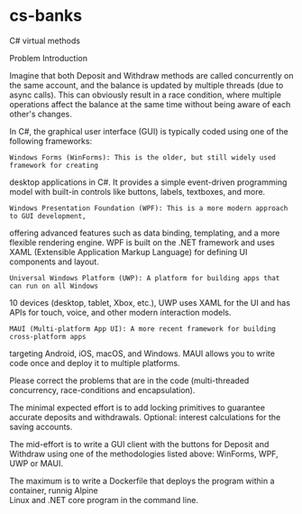 # cs-banks
C# virtual methods 


Problem Introduction

Imagine that both Deposit and Withdraw methods are called concurrently on the same account, 
and the balance is updated by multiple threads (due to async calls). This can obviously result 
in a race condition, where multiple operations affect the balance at the same time without 
being aware of each other's changes.

In C#, the graphical user interface (GUI) is typically coded using one of the following frameworks:

    Windows Forms (WinForms): This is the older, but still widely used framework for creating 
desktop applications in C#. It provides a simple event-driven programming model with built-in 
controls like buttons, labels, textboxes, and more.

    Windows Presentation Foundation (WPF): This is a more modern approach to GUI development, 
offering advanced features such as data binding, templating, and a more flexible rendering engine. 
WPF is built on the .NET framework and uses XAML (Extensible Application Markup Language) for 
defining UI components and layout.

    Universal Windows Platform (UWP): A platform for building apps that can run on all Windows 
10 devices (desktop, tablet, Xbox, etc.), UWP uses XAML for the UI and has APIs for touch, voice, 
and other modern interaction models.

    MAUI (Multi-platform App UI): A more recent framework for building cross-platform apps 
targeting Android, iOS, macOS, and Windows. MAUI allows you to write code once and deploy 
it to multiple platforms.





Please correct the problems that are in the code (multi-threaded concurrency, race-conditions
and encapsulation). 

The minimal expected effort is to add locking primitives to guarantee accurate deposits and 
withdrawals. Optional: interest calculations for the saving accounts. 

The mid-effort is to write a GUI client with the buttons for Deposit and Withdraw 
using one of the methodologies listed above: WinForms, WPF, UWP or MAUI. 

The maximum is to write a Dockerfile that deploys the program within a container, runnig Alpine  
Linux and .NET core program in the command line.  

